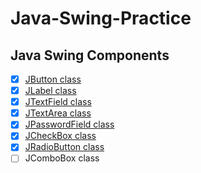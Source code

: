 # Java-Swing-Practice

## Java Swing Components

- [x] [JButton class](https://github.com/NehaAnand28/Java-Swing-Practice/blob/master/Components/Components.md#jbutton)
- [x] [JLabel class](https://github.com/NehaAnand28/Java-Swing-Practice/blob/master/Components/Components.md#jlabel)
- [x] [JTextField class](https://github.com/NehaAnand28/Java-Swing-Practice/blob/master/Components/Components.md#jtextfieldjpassowordfield--jtextarea)
- [x] [JTextArea class](https://github.com/NehaAnand28/Java-Swing-Practice/blob/master/Components/Components.md#jtextfieldjpassowordfield--jtextarea)
- [x] [JPasswordField class](https://github.com/NehaAnand28/Java-Swing-Practice/blob/master/Components/Components.md#jtextfieldjpassowordfield--jtextarea)
- [x] [JCheckBox class](https://github.com/NehaAnand28/Java-Swing-Practice/blob/master/Components/Components.md#jcheckbox)
- [x] [JRadioButton class](https://github.com/NehaAnand28/Java-Swing-Practice/blob/master/Components/Components.md#jradiobutton)
- [ ] JComboBox class
<!--
- [ ] JTable class
- [ ] JList class
- [ ] JOptionPane class
- [ ] JScrollBar class
- [ ] JMenuItem & JMenu class
- [ ] JPopupMenu class
- [ ] JCheckBoxMenuItem class
- [ ] JSeparator class
- [ ] JTree class
- [ ] JTabbedPane class
- [ ] JSpinner class
- [ ] JDialog class
- [ ] JPanel class
- [ ] JFileChooser class
- [ ] JToggleButton class
- [ ] JToolBar class
- [ ] JViewport class
- [ ] JFrame class
- [ ] JComponent class
- [ ] JLayeredPane class
- [ ] JDesktopPane class
- [ ] JEdiorPane class
- [ ] JScrollPane class
- [ ] JRootPane class
- [ ] JTextPane class
- [ ] JSplitPane class
- [ ] JColorChooser class
- [ ] JProgressBar class
- [ ] JSlider class
- [ ] Graphics in swing
- [ ] Displaying image

### Layout Managers
- [ ] BorderLayout
- [ ] GridLayout
- [ ] FlowLayout
- [ ] CardLayout -->










